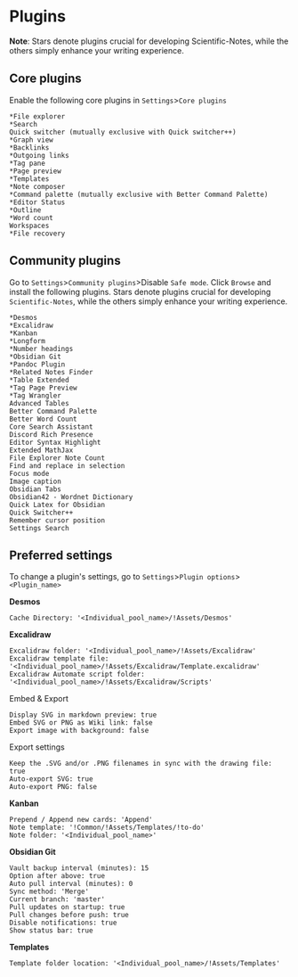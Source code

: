 # Plugins
**Note**: Stars denote plugins crucial for developing Scientific-Notes, while the others simply enhance your writing experience.

## Core plugins
Enable the following core plugins in `Settings`>`Core plugins`

```
*File explorer
*Search
Quick switcher (mutually exclusive with Quick switcher++)
*Graph view
*Backlinks
*Outgoing links
*Tag pane
*Page preview
*Templates
*Note composer
*Command palette (mutually exclusive with Better Command Palette)
*Editor Status
*Outline
*Word count
Workspaces
*File recovery
```

## Community plugins
Go to `Settings`>`Community plugins`>Disable `Safe mode`. Click `Browse` and install the following plugins. Stars denote plugins crucial for developing `Scientific-Notes`, while the others simply enhance your writing experience.

```
*Desmos
*Excalidraw
*Kanban
*Longform
*Number headings
*Obsidian Git
*Pandoc Plugin
*Related Notes Finder
*Table Extended
*Tag Page Preview
*Tag Wrangler
Advanced Tables
Better Command Palette
Better Word Count
Core Search Assistant
Discord Rich Presence
Editor Syntax Highlight
Extended MathJax
File Explorer Note Count
Find and replace in selection
Focus mode
Image caption
Obsidian Tabs
Obsidian42 - Wordnet Dictionary
Quick Latex for Obsidian
Quick Switcher++
Remember cursor position
Settings Search
```

## Preferred settings
To change a plugin's settings, go to `Settings`>`Plugin options`>`<Plugin_name>`

**Desmos**
```
Cache Directory: '<Individual_pool_name>/!Assets/Desmos'
```

**Excalidraw**
```
Excalidraw folder: '<Individual_pool_name>/!Assets/Excalidraw'
Excalidraw template file: '<Individual_pool_name>/!Assets/Excalidraw/Template.excalidraw'
Excalidraw Automate script folder: '<Individual_pool_name>/!Assets/Excalidraw/Scripts'
```
Embed & Export
```
Display SVG in markdown preview: true
Embed SVG or PNG as Wiki link: false
Export image with background: false
```
Export settings
```
Keep the .SVG and/or .PNG filenames in sync with the drawing file: true
Auto-export SVG: true
Auto-export PNG: false
```

**Kanban**
```
Prepend / Append new cards: 'Append'
Note template: '!Common/!Assets/Templates/!to-do'
Note folder: '<Individual_pool_name>'
```

**Obsidian Git**
```
Vault backup interval (minutes): 15
Option after above: true
Auto pull interval (minutes): 0
Sync method: 'Merge'
Current branch: 'master'
Pull updates on startup: true
Pull changes before push: true
Disable notifications: true
Show status bar: true
```

**Templates**
```
Template folder location: '<Individual_pool_name>/!Assets/Templates'
```